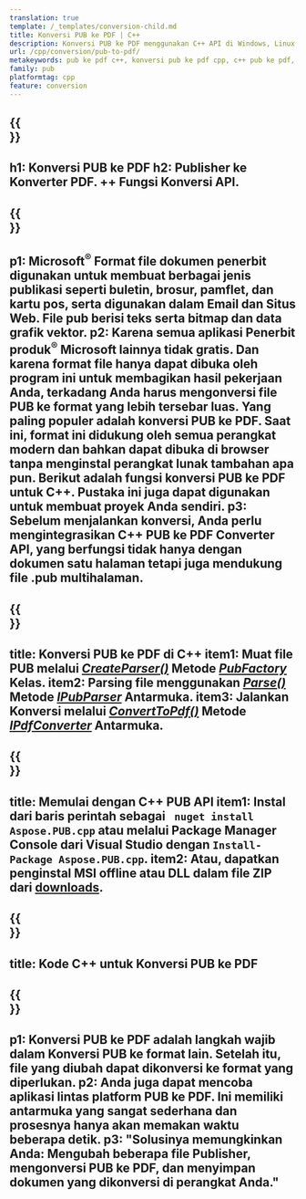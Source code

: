 ```yaml
---
translation: true
template: /_templates/conversion-child.md
title: Konversi PUB ke PDF | C++
description: Konversi PUB ke PDF menggunakan C++ API di Windows, Linux, dan Mac OS X. Fungsi konversi penerbit yang mudah diintegrasikan ke dalam solusi Anda sendiri.
url: /cpp/conversion/pub-to-pdf/
metakeywords: pub ke pdf c++, konversi pub ke pdf cpp, c++ pub ke pdf, penerbit ke pdf c++
family: pub
platformtag: cpp
feature: conversion
---
```


{{<section banner>}}
---
h1: Konversi PUB ke PDF
h2: Publisher ke Konverter PDF. ++ Fungsi Konversi API.
---

{{<section overview>}}
---
p1: Microsoft<sup>®</sup> Format file dokumen penerbit digunakan untuk membuat berbagai jenis publikasi seperti buletin, brosur, pamflet, dan kartu pos, serta digunakan dalam Email dan Situs Web. File pub berisi teks serta bitmap dan data grafik vektor.
p2: Karena semua aplikasi Penerbit produk<sup>®</sup> Microsoft lainnya tidak gratis. Dan karena format file hanya dapat dibuka oleh program ini untuk membagikan hasil pekerjaan Anda, terkadang Anda harus mengonversi file PUB ke format yang lebih tersebar luas. Yang paling populer adalah konversi PUB ke PDF. Saat ini, format ini didukung oleh semua perangkat modern dan bahkan dapat dibuka di browser tanpa menginstal perangkat lunak tambahan apa pun. Berikut adalah fungsi konversi PUB ke PDF untuk C++. Pustaka ini juga dapat digunakan untuk membuat proyek Anda sendiri.
p3: Sebelum menjalankan konversi, Anda perlu mengintegrasikan C++ PUB ke PDF Converter API, yang berfungsi tidak hanya dengan dokumen satu halaman tetapi juga mendukung file .pub multihalaman.
---

{{<section feature1>}}
---
title: Konversi PUB ke PDF di C++
item1: Muat file PUB melalui [*CreateParser()*](https://reference.aspose.com/pub/cpp/class/aspose.pub.pub_factory#a88c04c4c35d45ee8febc7e1554d03c4b) Metode [*PubFactory*](https://reference.aspose.com/pub/cpp/class/aspose.pub.pub_factory) Kelas.
item2: Parsing file menggunakan [*Parse()*](https://reference.aspose.com/pub/cpp/class/aspose.pub.i_pub_parser#ae9fc7043f382a5b4a7b694f0fe477915) Metode [*IPubParser*](https://reference.aspose.com/pub/cpp/class/aspose.pub.i_pub_parser) Antarmuka.
item3: Jalankan Konversi melalui [*ConvertToPdf()*](https://reference.aspose.com/pub/cpp/class/aspose.pub.i_pdf_converter#acdea381bc8f2a2799e73a039b09ecdb5) Metode [*IPdfConverter*](https://reference.aspose.com/pub/cpp/class/aspose.pub.i_pdf_converter) Antarmuka.
---

{{<section feature2>}}
---
title: Memulai dengan C++ PUB API
item1: Instal dari baris perintah sebagai ``` nuget install Aspose.PUB.cpp``` atau melalui Package Manager Console dari Visual Studio dengan ```Install-Package Aspose.PUB.cpp```.
item2: Atau, dapatkan penginstal MSI offline atau DLL dalam file ZIP dari [downloads](https://releases.aspose.com/pub/cpp/).
---

{{<section codeexample>}}
---
title: Kode C++ untuk Konversi PUB ke PDF
---

{{<section summary>}}
---
p1: Konversi PUB ke PDF adalah langkah wajib dalam Konversi PUB ke format lain. Setelah itu, file yang diubah dapat dikonversi ke format yang diperlukan.
p2: Anda juga dapat mencoba aplikasi lintas platform PUB ke PDF. Ini memiliki antarmuka yang sangat sederhana dan prosesnya hanya akan memakan waktu beberapa detik.
p3: "Solusinya memungkinkan Anda: Mengubah beberapa file Publisher, mengonversi PUB ke PDF, dan menyimpan dokumen yang dikonversi di perangkat Anda."
---